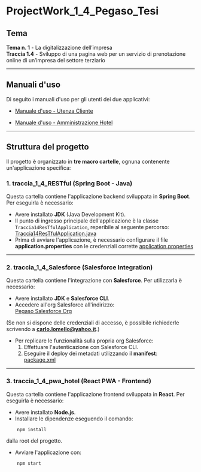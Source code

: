 # ProjectWork_1_4_Pegaso_Tesi

## Tema  
**Tema n. 1** - La digitalizzazione dell’impresa  
**Traccia 1.4** - Sviluppo di una pagina web per un servizio di prenotazione online di un’impresa del settore terziario  

---

## Manuali d'uso  
Di seguito i manuali d'uso per gli utenti dei due applicativi:  

- [Manuale d'uso - Utenza Cliente](https://github.com/carlolomello/ProjectWork_1_4_Pegaso_Tesi/blob/main/ManualeUtenteCliente.pdf)  

- [Manuale d'uso - Amministrazione Hotel](https://github.com/carlolomello/ProjectWork_1_4_Pegaso_Tesi/blob/main/ManualeAmministrazioneHotel.pdf)  

---

## Struttura del progetto  
Il progetto è organizzato in **tre macro cartelle**, ognuna contenente un'applicazione specifica:  

### 1. traccia_1_4_RESTful (Spring Boot - Java)  
Questa cartella contiene l'applicazione backend sviluppata in **Spring Boot**. Per eseguirla è necessario:  
- Avere installato **JDK** (Java Development Kit).  
- Il punto di ingresso principale dell'applicazione è la classe `Traccia14ResTfulApplication`, reperibile al seguente percorso:  
    [Traccia14ResTfulApplication.java](https://github.com/carlolomello/ProjectWork_1_4_Pegaso_Tesi/blob/main/traccia_1_4_RESTful/src/main/java/com/lomello_MAT0312401017/traccia_1_4_RESTful/Traccia14ResTfulApplication.java)  
- Prima di avviare l'applicazione, è necessario configurare il file **application.properties** con le credenziali corrette [application.properties](https://github.com/carlolomello/ProjectWork_1_4_Pegaso_Tesi/blob/main/traccia_1_4_RESTful/src/main/resources/application.properties)  

---

### 2. traccia_1_4_Salesforce (Salesforce Integration)  
Questa cartella contiene l'integrazione con **Salesforce**. Per utilizzarla è necessario:  
- Avere installato **JDK** e **Salesforce CLI**.  
- Accedere all'org Salesforce all'indirizzo:  
  [Pegaso Salesforce Org](https://pegaso-dev-ed.develop.my.salesforce.com)  

(Se non si dispone delle credenziali di accesso, è possibile richiederle scrivendo a **carlo.lomello@yahoo.it**.)

- Per replicare le funzionalità sulla propria org Salesforce:  
    1. Effettuare l'autenticazione con Salesforce CLI.  
    2. Eseguire il deploy dei metadati utilizzando il **manifest**:  
        [package.xml](https://github.com/carlolomello/ProjectWork_1_4_Pegaso_Tesi/blob/main/traccia_1_4_Salesforce/manifest/package.xml)  


---

### 3. traccia_1_4_pwa_hotel (React PWA - Frontend)  
Questa cartella contiene l'applicazione frontend sviluppata in **React**. Per eseguirla è necessario:  
- Avere installato **Node.js**.  
- Installare le dipendenze eseguendo il comando:  
```bash
    npm install
```
dalla root del progetto.

- Avviare l'applicazione con:
```bash
    npm start
```

